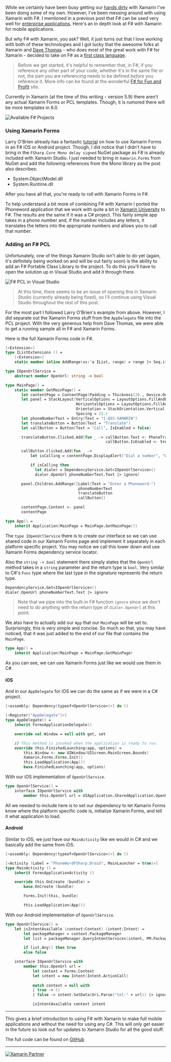 While we certainly have been busy getting our [hands dirty](http://www.wintellect.com/devcenter/tag/xamarin) with Xamarin I've been doing some of my own. However, I've been messing around with using Xamarin with F#. I mentioned in a previous post that F# can be used very well for [enterprise applications](http://www.wintellect.com/devcenter/jwood/using-f-for-enterprise-applications). Here's an in depth look at F# with Xamarin for mobile applications.

But why F# with Xamarin, you ask? Well, it just turns out that I love working with both of these technologies and I got lucky that the awesome folks at Xamarin and [Dave Thomas](http://7sharpnine.com/) - who does most of the great work with F# for Xamarin -  decided to take on F# as a [first class language](http://developer.xamarin.com/guides/cross-platform/fsharp/).

> Before we get started, it's helpful to remember that, in F#, if you reference any other part of your code, whether it's in the same file or not, the part you are referencing needs to be defined *before* you reference it. More info can be found at the wonderful [F# for Fun and Profit](http://fsharpforfunandprofit.com/posts/cyclic-dependencies/) site.

Currently in Xamarin (at the time of this writing - version 5.9) there aren't any actual Xamarin Forms or PCL templates. Though, it is rumored there will be more templates in 6.0.

![Available F# Projects](https://dl.dropboxusercontent.com/s/mxdnb6gfnxbhbs0/FSharp-Solution.jpg?dl=0)

### Using Xamarin Forms
Larry O'Brien already has a fantastic [tutorial](http://www.knowing.net/index.php/2014/08/27/xamarin-forms-programming-in-f/) on how to use Xamarin Forms in an F# iOS or Android project. Though, I did notice that I didn't have to bring in the `FSharp.Core Mono delay signed` NuGet package as F# is already included with Xamarin Studio. I just needed to bring in `Xamarin.Forms` from NuGet and add the following references from the Mono library as the post also describes:

 - System.ObjectModel.dll
 - System.Runtime.dll

After you have all that, you're ready to roll with Xamarin Forms in F#. 

To help understand a bit more of combining F# with Xamarin I ported the Phoneword application that we work with quite a bit in [Xamarin University](https://xamarin.com/university) to F#. The results are the same if it was a C# project. This fairly simple app takes in a phone number and, if the number includes any letters, it translates the letters into the appropriate numbers and allows you to call that number.

### Adding an F# PCL
Unfortunately, one of the things Xamarin Studio isn't able to do yet (again, it's definitely being worked on and will be out fairly soon) is the ability to add an F# Portable Class Library to the project. To do this you'll have to open the solution up in Visual Studio and add it through there.

![F# PCL in Visual Studio](https://dl.dropboxusercontent.com/s/91wpconrqy7oh83/FSharpPCL.jpg?dl=0)

>At this time, there seems to be an issue of opening this in Xamarin Studio (currently already being fixed), so I'll continue using Visual Studio throughout the rest of this post.

For the most part I followed Larry O'Brien's example from above. However, I did separate out the Xamarin Forms stuff from the `AppDelegate` file into the PCL project. With the very generous help from Dave Thomas, we were able to get a running sample all in F# and Xamarin Forms.

Here is the full Xamarin Forms code in F#.
```fsharp
[<Extension>]
type IListExtensions () =
    [<Extension>]
    static member inline AddRange(xs:'a IList, range) = range |> Seq.iter xs.Add

type IOpenUrlService =
    abstract member OpenUrl: string -> bool 

type MainPage() =
    static member GetMainPage() =
       let contentPage = ContentPage(Padding = Thickness(20., Device.OnPlatform(40., 20., 20.), 20., 20.))
       let panel = StackLayout(VerticalOptions = LayoutOptions.FillAndExpand, 
                               HorizontalOptions = LayoutOptions.FillAndExpand, 
                               Orientation = StackOrientation.Vertical, 
                               Spacing = 15.)
       let phoneNumberText = Entry(Text = "1-855-XAMARIN")
       let translateButton = Button(Text = "Translate")
       let callButton = Button(Text = "Call", IsEnabled = false)

       translateButton.Clicked.Add(fun _ -> callButton.Text <- PhoneTranslator.toNumber phoneNumberText.Text
                                            callButton.IsEnabled <- true)

       callButton.Clicked.Add(fun _ ->
           let isCalling = contentPage.DisplayAlert("Dial a number", "Would you like to call " + phoneNumberText.Text, "Yes", "No").Result

           if isCalling then
             let dialer = DependencyService.Get<IOpenUrlService>()
             dialer.OpenUrl phoneNumberText.Text |> ignore)

       panel.Children.AddRange([Label(Text = "Enter a Phoneword:")
                                phoneNumberText
                                translateButton
                                callButton])

       contentPage.Content <- panel
       contentPage

type App() =
    inherit Application(MainPage = MainPage.GetMainPage())
```

The `type IOpenUrlService` there is to create our interface so we can use shared code in our Xamarin Forms page and implement it separately in each platform specific project. You may notice we call this lower down and use Xamarin Forms dependency service locator.

Also the `string -> bool` statement there simply states that the `OpenUrl` method takes in a `string` parameter and the return type is `bool`. Very similar to C#'s `Func` type where the last type in the signature represents the return type.

```fsharp
DependencyService.Get<IOpenUrlService>()
dialer.OpenUrl phoneNumberText.Text |> ignore
```

> Note that we pipe into the built-in F# function `ignore` since we don't need to do anything with the return type of `dialer.OpenUrl` at this point.

We also have to actually add our `App` that our `MainPage` will be set to. Surprisingly, this is very simple and concise. So much so that, you may have noticed, that it was just added to the end of our file that contains the `MainPage`.

```fsharp
type App() =
    inherit Application(MainPage = MainPage.GetMainPage)
```

As you can see, we can use Xamarin Forms just like we would use them in C#.

#### iOS
And in our `AppDelegate` for iOS we can do the same as if we were in a C# project.

```fsharp
[<assembly: Dependency(typeof<OpenUrlService>)>] do ()

[<Register("AppDelegate")>]
type AppDelegate() = 
    inherit FormsApplicationDelegate()

    override val Window = null with get, set

    // This method is invoked when the application is ready to run.
    override this.FinishedLaunching(app, options) = 
        this.Window <- new UIWindow(UIScreen.MainScreen.Bounds)
        Xamarin.Forms.Forms.Init()
        this.LoadApplication(App())
        base.FinishedLaunching(app, options)
```

With our iOS implementation of `OpenUrlService`.

```fsharp
type OpenUrlService() =
    interface IOpenUrlService with
        member this.OpenUrl url = UIApplication.SharedApplication.OpenUrl(new NSUrl("tel:" + url))
```

All we needed to include here is to set our dependency to let Xamarin Forms know where the platform specific code is, initialize Xamarin Forms, and tell it what application to load.

#### Android
Similar to iOS, we just have our `MainActivity` like we would in C# and we basically add the same from iOS.

```fsharp
[<assembly: Dependency(typeof<OpenUrlService>)>] do ()

[<Activity (Label = "PhoneWordFSharp.Droid", MainLauncher = true)>]
type MainActivity () =
    inherit FormsApplicationActivity ()

    override this.OnCreate (bundle) =
        base.OnCreate (bundle)

        Forms.Init(this, bundle)

        this.LoadApplication(App())
```

With our Android implementation of `OpenUrlService`.

```fsharp
type OpenUrlService() =
    let isIntentAvailable (context:Context) (intent:Intent) = 
        let packageManager = context.PackageManager
        let list = packageManager.QueryIntentServices(intent, PM.PackageInfoFlags.Services).Union(packageManager.QueryIntentActivities(intent, PM.PackageInfoFlags.Activities))

        if list.Any() then true
        else false

    interface IOpenUrlService with
        member this.OpenUrl url = 
            let context = Forms.Context
            let intent = new Intent(Intent.ActionCall)
            
            match context = null with
            | true -> ()
            | false -> intent.SetData(Uri.Parse("tel:" + url)) |> ignore

            isIntentAvailable context intent
```

---
This gives a brief introduction to using F# with Xamarin to make full mobile applications and without the need for using any C#. This will only get easier in the future so look out for updates to Xamarin Studio for all the good stuff.

The full code can be found on [GitHub](https://github.com/Wintellect/XamarinSamples/tree/master/PhoneWordFSharp)

---
[![Xamarin Partner][2]][1]

  [1]: http://www.wintellect.com/certified-xamarin-mobile-consultants
  [2]: http://www.wintellect.com/devcenter/wp-content/uploads/2015/05/xamarin-partner_thumb1.png (Xamarin Partner)

